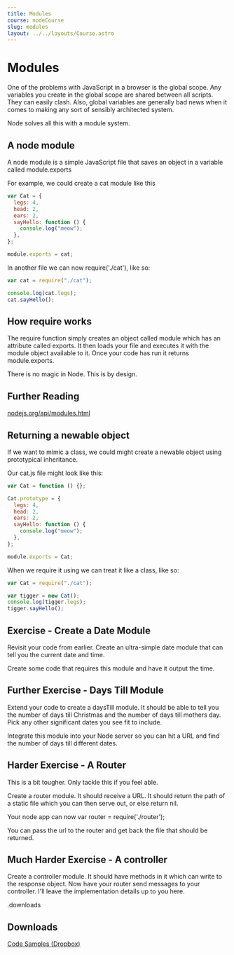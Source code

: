 ```yaml
---
title: Modules
course: nodeCourse
slug: modules
layout: ../../layouts/Course.astro
---
```


# Modules

One of the problems with JavaScript in a browser is the global scope. Any variables you create in the global scope are shared between all scripts. They can easily clash. Also, global variables are generally bad news when it comes to making any sort of sensibly architected system.

Node solves all this with a module system.

## A node module

A node module is a simple JavaScript file that saves an object in a variable called module.exports

For example, we could create a cat module like this

```js
var Cat = {
  legs: 4,
  head: 2,
  ears: 2,
  sayHello: function () {
    console.log("meow");
  },
};

module.exports = cat;
```

In another file we can now require('./cat'), like so:

```js
var cat = require("./cat");

console.log(cat.legs);
cat.sayHello();
```

<aside class="box">

## How require works

The require function simply creates an object called module which has an attribute called exports. It then loads your file and executes it with the module object available to it. Once your code has run it returns module.exports.

There is no magic in Node. This is by design.

</aside>

## Further Reading

[nodejs.org/api/modules.html](http://nodejs.org/api/modules.html)

## Returning a newable object

If we want to mimic a class, we could might create a newable object using prototypical inheritance.

Our cat.js file might look like this:

```js
var Cat = function () {};

Cat.prototype = {
  legs: 4,
  head: 2,
  ears: 2,
  sayHello: function () {
    console.log("meow");
  },
};

module.exports = Cat;
```

When we require it using we can treat it like a class, like so:

```js
var Cat = require("./cat");

var tigger = new Cat();
console.log(tigger.legs);
tigger.sayHello();
```

## Exercise - Create a Date Module

Revisit your code from earlier. Create an ultra-simple date module that can tell you the current date and time.

Create some code that requires this module and have it output the time.

## Further Exercise - Days Till Module

Extend your code to create a daysTill module. It should be able to tell you the number of days till Christmas and the number of days till mothers day. Pick any other significant dates you see fit to include.

Integrate this module into your Node server so you can hit a URL and find the number of days till different dates.

## Harder Exercise - A Router

This is a bit tougher. Only tackle this if you feel able.

Create a router module. It should receive a URL. It should return the path of a static file which you can then serve out, or else return nil.

Your node app can now var router = require('./router');

You can pass the url to the router and get back the file that should be returned.

## Much Harder Exercise - A controller

Create a controller module. It should have methods in it which can write to the response object. Now have your router send messages to your controller. I'll leave the implementation details up to you here.

.downloads

## Downloads

[Code Samples (Dropbox)](https://www.dropbox.com/sh/lj5li9ce68ogru1/AACohTbshpD0JHPWzThC3-lXa?dl=1)
